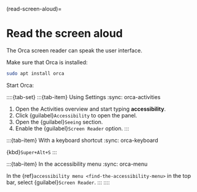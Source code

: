 (read-screen-aloud)=
# Read the screen aloud

The Orca screen reader can speak the user interface.

Make sure that Orca is installed:

```bash
sudo apt install orca
```

Start Orca:

::::{tab-set}
:::{tab-item} Using Settings
:sync: orca-activities

1. Open the Activities overview and start typing **accessibility**.
2. Click {guilabel}`Accessibility` to open the panel.
3. Open the {guilabel}`Seeing` section.
4. Enable the {guilabel}`Screen Reader` option.
:::

:::{tab-item} With a keyboard shortcut
:sync: orca-keyboard

{kbd}`Super+Alt+S`
:::

:::{tab-item} In the accessibility menu
:sync: orca-menu

In the {ref}`accessibility menu <find-the-accessibility-menu>` in the top bar, select {guilabel}`Screen Reader`.
:::
::::

